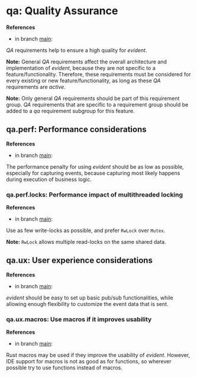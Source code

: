 # qa: Quality Assurance

**References**

- in branch [main](https://github.com/mhatzl/evident/tree/main): 

*QA* requirements help to ensure a high quality for *evident*.

**Note:** General *QA* requirements affect the overall architecture and implementation of *evident*, because they are not specific to a feature/functionality. Therefore, these requirements must be considered for every existing or new feature/functionality, as long as these *QA* requirements are *active*.

**Note:** Only general *QA* requirements should be part of this requirement group. *QA* requirements that are specific to a requirement group should be added to a *qa* requirement subgroup for this feature.

## qa.perf: Performance considerations

**References**

- in branch [main](https://github.com/mhatzl/evident/tree/main): 

The performance penalty for using *evident* should be as low as possible, especially for capturing events, because capturing most likely happens during execution of business logic.

### qa.perf.locks: Performance impact of multithreaded locking

**References**

- in branch [main](https://github.com/mhatzl/evident/tree/main): 

Use as few write-locks as possible, and prefer `RwLock` over `Mutex`.

**Note:** `RwLock` allows multiple read-locks on the same shared data.

## qa.ux: User experience considerations

**References**

- in branch [main](https://github.com/mhatzl/evident/tree/main): 

*evident* should be easy to set up basic pub/sub functionalities, while allowing enough flexibility to customize the event data that is sent.

### qa.ux.macros: Use macros if it improves usability

**References**

- in branch [main](https://github.com/mhatzl/evident/tree/main): 

Rust macros may be used if they improve the usability of *evident*.
However, IDE support for macros is not as good as for functions, so wherever possible try to use functions instead of macros.
